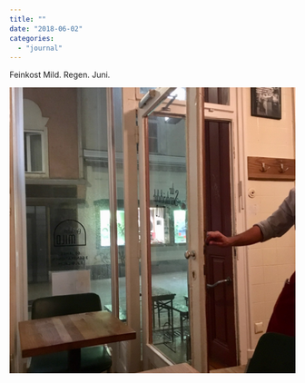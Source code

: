 ```yaml
---
title: ""
date: "2018-06-02"
categories: 
  - "journal"
---
```


Feinkost Mild. Regen. Juni.

![](images/39673ba75b.jpg)
